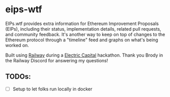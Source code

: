 # eips-wtf

EIPs.wtf provides extra information for Ethereum Improvement Proposals (EIPs), including their status, implementation details, related pull requests, and community feedback. It's another way to keep on top of changes to the Ethereum protocol through a "timeline" feed and graphs on what's being worked on.

Built using [Railway](https://railway.app) during a [Electric Capital](https://github.com/electric-capital) hackathon. Thank you Brody in the Railway Discord for answering my questions!


## TODOs:

- [ ] Setup to let folks run locally in docker
